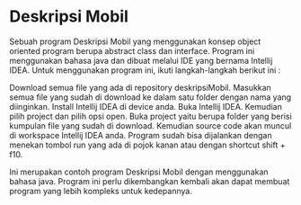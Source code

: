 # Deskripsi Mobil
Sebuah program Deskripsi Mobil yang menggunakan konsep object oriented program berupa abstract class dan interface. Program ini menggunakan bahasa java dan dibuat melalui IDE yang bernama Intellij IDEA. Untuk menggunakan program ini, ikuti langkah-langkah berikut ini :

Download semua file yang ada di repository deskripsiMobil.
Masukkan semua file yang sudah di download ke dalam satu folder dengan nama yang diinginkan.
Install Intellij IDEA di device anda.
Buka Intellij IDEA.
Kemudian pilih project dan pilih opsi open.
Buka project yaitu berupa folder yang berisi kumpulan file yang sudah di download.
Kemudian source code akan muncul di workspace Intellij IDEA anda.
Program sudah bisa dijalankan dengan menekan tombol run yang ada di pojok kanan atau dengan shortcut shift + f10.

Ini merupakan contoh program Deskripsi Mobil dengan menggunakan bahasa java. Program ini perlu dikembangkan kembali akan dapat membuat program yang lebih kompleks untuk kedepannya.
